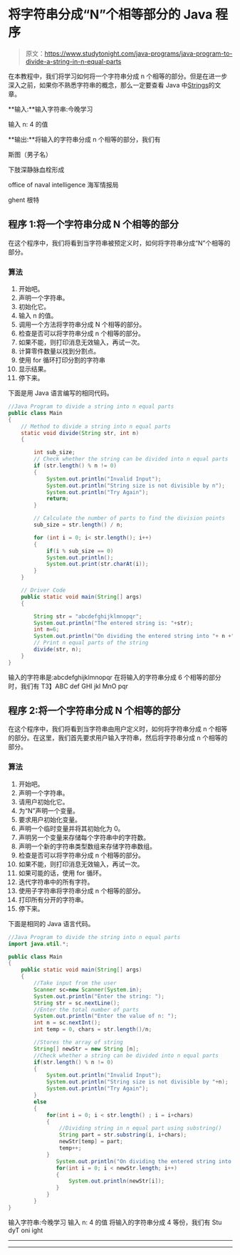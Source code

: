 # 将字符串分成“N”个相等部分的 Java 程序

> 原文：<https://www.studytonight.com/java-programs/java-program-to-divide-a-string-in-n-equal-parts>

在本教程中，我们将学习如何将一个字符串分成 n 个相等的部分。但是在进一步深入之前，如果你不熟悉字符串的概念，那么一定要查看 Java 中[Strings](https://www.studytonight.com/java/string-handling-in-java.php)的文章。

**输入:**输入字符串:今晚学习

输入 n: 4 的值

**输出:**将输入的字符串分成 n 个相等的部分，我们有

斯图（男子名）

下肢深静脉血栓形成

office of naval intelligence 海军情报局

ghent 根特

## 程序 1:将一个字符串分成 N 个相等的部分

在这个程序中，我们将看到当字符串被预定义时，如何将字符串分成“N”个相等的部分。

### 算法

1.  开始吧。
2.  声明一个字符串。
3.  初始化它。
4.  输入 n 的值。
5.  调用一个方法将字符串分成 N 个相等的部分。
6.  检查是否可以将字符串分成 n 个相等的部分。
7.  如果不能，则打印消息无效输入，再试一次。
8.  计算零件数量以找到分割点。
9.  使用 for 循环打印分割的字符串
10.  显示结果。
11.  停下来。

下面是用 Java 语言编写的相同代码。

```java
//Java Program to divide a string into n equal parts
public class Main  
{ 
    // Method to divide a string into n equal parts
    static void divide(String str, int n) 
    { 

        int sub_size; 
        // Check whether the string can be divided into n equal parts  
        if (str.length() % n != 0) 
        { 
            System.out.println("Invalid Input"); 
            System.out.println("String size is not divisible by n"); 
            System.out.println("Try Again"); 
            return; 
        } 

        // Calculate the number of parts to find the division points 
        sub_size = str.length() / n; 

        for (int i = 0; i< str.length(); i++) 
        { 
            if(i % sub_size == 0) 
            System.out.println();  
            System.out.print(str.charAt(i)); 
        } 
    } 

    // Driver Code 
    public static void main(String[] args) 
    { 

        String str = "abcdefghijklmnopqr"; 
        System.out.println("The entered string is: "+str);
        int n=6;
        System.out.println("On dividing the entered string into "+ n +" equal parts, we have ");
        // Print n equal parts of the string 
        divide(str, n); 
    } 
} 
```

输入的字符串是:abcdefghijklmnopqr
在将输入的字符串分成 6 个相等的部分时，我们有
T3】ABC
def
GHI
jkl
MnO
pqr

## 程序 2:将一个字符串分成 N 个相等的部分

在这个程序中，我们将看到当字符串由用户定义时，如何将字符串分成 n 个相等的部分。在这里，我们首先要求用户输入字符串，然后将字符串分成 n 个相等的部分。

### 算法

1.  开始吧。
2.  声明一个字符串。
3.  请用户初始化它。
4.  为“N”声明一个变量。
5.  要求用户初始化变量。
6.  声明一个临时变量并将其初始化为 0。
7.  声明另一个变量来存储每个字符串中的字符数。
8.  声明一个新的字符串类型数组来存储字符串数组。
9.  检查是否可以将字符串分成 n 个相等的部分。
10.  如果不能，则打印消息无效输入，再试一次。
11.  如果可能的话，使用 for 循环。
12.  迭代字符串中的所有字符。
13.  使用子字符串将字符串分成 n 个相等的部分。
14.  打印所有分开的字符串。
15.  停下来。

下面是相同的 Java 语言代码。

```java
//Java Program to divide the string into n equal parts
import java.util.*;

public class Main 
{  
    public static void main(String[] args) 
    {  
        //Take input from the user
        Scanner sc=new Scanner(System.in);
        System.out.println("Enter the string: ");
        String str = sc.nextLine();  
        //Enter the total number of parts 
        System.out.println("Enter the value of n: ");
        int n = sc.nextInt();  
        int temp = 0, chars = str.length()/n; 

        //Stores the array of string  
        String[] newStr = new String [n];  
        //Check whether a string can be divided into n equal parts  
        if(str.length() % n != 0) 
        {  
            System.out.println("Invalid Input"); 
            System.out.println("String size is not divisible by "+n); 
            System.out.println("Try Again"); 
        }  
        else 
        {  
            for(int i = 0; i < str.length() ; i = i+chars) 
            {  
                //Dividing string in n equal part using substring()  
                String part = str.substring(i, i+chars);  
                newStr[temp] = part;  
                temp++;  
            }  
               System.out.println("On dividing the entered string into "+ n +" equal parts, we have ");  
               for(int i = 0; i < newStr.length; i++) 
               {  
                   System.out.println(newStr[i]);  
               }  
            }  
        }  
} 
```

输入字符串:今晚学习
输入 n: 4 的值
将输入的字符串分成 4 等份，我们有
Stu
dyT
oni
ight

* * *

* * *